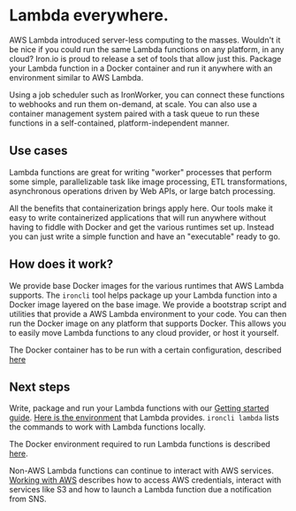 # Lambda everywhere.

AWS Lambda introduced server-less computing to the masses. Wouldn't it be nice
if you could run the same Lambda functions on any platform, in any cloud?
Iron.io is proud to release a set of tools that allow just this. Package your
Lambda function in a Docker container and run it anywhere with an environment
similar to AWS Lambda.

Using a job scheduler such as IronWorker, you can connect these functions to
webhooks and run them on-demand, at scale. You can also use a container
management system paired with a task queue to run these functions in
a self-contained, platform-independent manner.

## Use cases

Lambda functions are great for writing "worker" processes that perform some
simple, parallelizable task like image processing, ETL transformations,
asynchronous operations driven by Web APIs, or large batch processing.

All the benefits that containerization brings apply here. Our tools make it
easy to write containerized applications that will run anywhere without having
to fiddle with Docker and get the various runtimes set up. Instead you can just
write a simple function and have an "executable" ready to go.

## How does it work?

We provide base Docker images for the various runtimes that AWS Lambda
supports. The `ironcli` tool helps package up your Lambda function into
a Docker image layered on the base image. We provide a bootstrap script and
utilities that provide a AWS Lambda environment to your code. You can then run
the Docker image on any platform that supports Docker. This allows you to
easily move Lambda functions to any cloud provider, or host it yourself.

The Docker container has to be run with a certain configuration, described
[here](./docker-configuration.md)

## Next steps

Write, package and run your Lambda functions with our [Getting started
guide](./getting-started.md). [Here is the environment](./environment.md) that
Lambda provides. `ironcli lambda` lists the commands to work with Lambda
functions locally.

The Docker environment required to run Lambda functions is described
[here](./docker.md).

Non-AWS Lambda functions can continue to interact with AWS services. [Working
with AWS](./aws.md) describes how to access AWS credentials, interact with
services like S3 and how to launch a Lambda function due a notification from
SNS.
